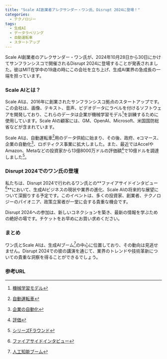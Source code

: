 ```yaml
---
title: "Scale AI創業者アレクサンダー・ワン氏、Disrupt 2024に登場！"
categories:
  - テクノロジー
tags:
  - 生成AI
  - データラベリング
  - 自動運転車
  - スタートアップ
---
```

Scale AI創業者のアレクサンダー・ワン氏が、2024年10月28日から30日にかけてサンフランシスコで開催されるDisrupt 2024に登場することが発表されました。彼はMIT在学中の19歳の時にこの会社を立ち上げ、生成AI業界の急成長の一端を担っています。

### Scale AIとは？
Scale AIは、2016年に創業されたサンフランシスコ拠点のスタートアップです。この会社は、画像、テキスト、音声、ビデオデータにラベルを付けるソフトウェアを開発しており、これらのデータは企業が機械学習モデル[^2]を訓練するために使用しています。Scale AIの顧客には、GM、OpenAI、Microsoft、米国国防総省などが含まれています。

Scale AIは、自動運転車[^3]用のデータ供給に始まり、その後、政府、eコマース、企業の自動化[^8]、ロボティクス事業に拡大しました。また、最近ではAccelやAmazon、Metaなどの投資家から13億8000万ドルの評価額[^5]で10億ドルを調達しました[^4]。

### Disrupt 2024でのワン氏の登壇
私たちは、Disrupt 2024で行われるワン氏との**ファイアサイドインタビュー[^7]**において、生成AIビジネスの現状や業界の進化、Scale AIの将来的な展望について深掘りする予定です。このイベントは、多くの投資家、創業者、テクノロジーのパイオニア、政策立案者が一堂に会する貴重な機会です。

Disrupt 2024への参加は、新しいコネクションを築き、最新の情報を学ぶための絶好の場です。チケットをお早めにお買い求めください。

### まとめ
ワン氏とScale AIは、生成AIブーム[^6]の中心に位置しており、その動向は見逃せません。Disrupt 2024での彼の講演を通じて、業界のトレンドや技術革新についての貴重な洞察を得ることができるでしょう。

### 参考URL
[^1]: [データラベリング](https://www.ibm.com/jp-ja/topics/data-labeling#:~:text=%E3%83%87%E3%83%BC%E3%82%BF%E3%83%BB%E3%83%A9%E3%83%99%E3%83%AA%E3%83%B3%E3%82%B0%E3%80%81%E3%81%BE%E3%81%9F%E3%81%AF%E3%83%87%E3%83%BC%E3%82%BF%E6%B3%A8%E9%87%88,%E5%AE%9F%E7%8F%BE%E3%81%95%E3%81%9B%E3%82%8B%E5%BF%85%E8%A6%81%E3%81%8C%E3%81%82%E3%82%8A%E3%81%BE%E3%81%99%E3%80%82)
[^2]: [機械学習モデル](https://www.hpe.com/jp/ja/what-is/ml-models.html)
[^3]: [自動運転車](https://ja.wikipedia.org/wiki/%E8%87%AA%E5%8B%95%E9%81%8B%E8%BB%A2%E8%BB%8A)
[^4]: [シリーズFラウンド](https://www.quora.com/What-does-Series-F-Funding-mean)
[^5]: [評価](https://www.amazon.co.jp/Jonathan-Valoration/dp/B07HKT9WW9)
[^6]: [人工知能ブーム](https://en.wikipedia.org/wiki/AI_boom)
[^7]: [ファイアサイドインタビュー](https://blog.slido.com/why-and-how-to-organize-fireside-chats-at-your-event/)
[^8]: [企業の自動化](https://www.sap.com/japan/products/technology-platform/enterprise-automation.html)
